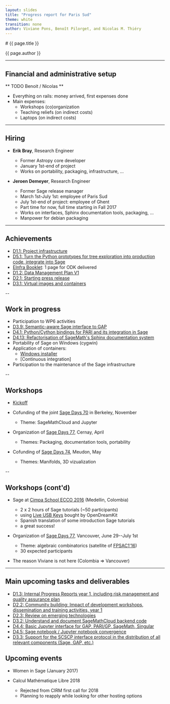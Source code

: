```yaml
---
layout: slides
title: "Progress report for Paris Sud"
theme: white
transition: none
author: Viviane Pons, Benoît Pilorget, and Nicolas M. Thiéry
---
```


<section data-markdown data-separator="^---\n" data-separator-vertical="^--\n">
# {{ page.title }}

{{ page.author }}

---

## Financial and administrative setup

** TODO Benoit / Nicolas **

- Everything on rails: money arrived, first expenses done
- Main expenses:
    - Workshops (co)organization
    - Teaching reliefs (on indirect costs)
    - Laptops (on indirect costs)

---
## Hiring

-   **Erik Bray**, Research Engineer
    - Former Astropy core developer
    - January 1st-end of project
    - Works on portability, packaging, infrastructure, ...

-   **Jeroen Demeyer**, Research Engineer
    - Former Sage release manager
    - March 1st-July 1st: employee of Paris Sud
    - July 1st-end of project: employee of Ghent
    - Part time for now, full time starting in Fall 2017
    - Works on interfaces, Sphinx documentation tools, packaging, ...
    - Manpower for debian packaging

---
## Achievements

- [D1.1: Project infrastructure](https://github.com/OpenDreamKit/OpenDreamKit/issues/17)
- [D5.1: Turn the Python prototypes for tree exploration into production code, integrate into Sage](https://github.com/OpenDreamKit/OpenDreamKit/issues/107)
- [EInfra Booklet](https://github.com/OpenDreamKit/OpenDreamKit/blob/master/Communication/eInfra-Booklet/ODK.md): 1 page for ODK delivered
- [D1.2: Data Management Plan V1](https://github.com/OpenDreamKit/OpenDreamKit/issues/18)
- [D2.1: Starting press release](https://github.com/OpenDreamKit/OpenDreamKit/issues/34)
- [D3.1: Virtual images and containers](https://github.com/OpenDreamKit/OpenDreamKit/issues/58)

--
## Work in progress

- Participation to WP6 activities
- [D3.9: Semantic-aware Sage interface to GAP](https://github.com/OpenDreamKit/OpenDreamKit/issues/68)
- [D4.1: Python/Cython bindings for PARI and its integration in Sage](https://github.com/OpenDreamKit/OpenDreamKit/issues/83)
- [D4.13: Refactorisation of SageMath's Sphinx documentation system](https://github.com/OpenDreamKit/OpenDreamKit/issues/87)
- Portability of Sage on Windows (cygwin)
- Application of containers:
  - [Windows installer](https://github.com/sagemath/docker-images/issues/1)
  - [Continuous integration]
- Participation to the maintenance of the Sage infrastructure

--
## Workshops

- [Kickoff](http://127.0.0.1:4000/2015/09/02/KickoffMeeting/)

- Cofunding of the joint [Sage Days 70](https://wiki.sagemath.org/days70) in Berkeley, November
    - Theme: SageMathCloud and Jupyter

- Organization of [Sage Days 77](https://wiki.sagemath.org/days77), Cernay, April
    - Themes: Packaging, documentation tools, portability

- Cofunding of [Sage Days 74](https://wiki.sagemath.org/days74), Meudon, May
    - Themes: Manifolds, 3D vizualization

--
## Workshops (cont'd)

- Sage at [Cimpa School ECCO 2016](http://ecco2016.combinatoria.co/) (Medellin, Colombia)
    - 2 x 2 hours of Sage tutorials (~50 participants)
    - using [Live USB Keys](http://www.sagemath.org/download-liveusb.html) bought by OpenDreamKit
    - Spanish translation of some introduction Sage tutorials
    - a great success!

- Organization of [Sage Days 77](https://wiki.sagemath.org/days74), Vancouver, June 29--July 1st
    - Theme: algebraic combinatorics (satellite of [FPSAC1'16](https://sites.google.com/site/fpsac2016/))
    - 30 expected participants

- The reason Viviane is not here (Colombia => Vancouver)

---
## Main upcoming tasks and deliverables

- [D1.3: Internal Progress Reports year 1, including risk management and quality assurance plan](https://github.com/OpenDreamKit/OpenDreamKit/issues/#19)
- [D2.2: Community building: Impact of development workshops, dissemination and training activities, year 1](https://github.com/OpenDreamKit/OpenDreamKit/issues/43)
- [D2.3: Review on emerging technologies](https://github.com/OpenDreamKit/OpenDreamKit/issues/43)
- [D3.2: Understand and document SageMathCloud backend code](https://github.com/OpenDreamKit/OpenDreamKit/issues/61)
- [D4.4: Basic Jupyter interface for GAP, PARI/GP, SageMath, Singular](https://github.com/OpenDreamKit/OpenDreamKit/issues/93)
- [D4.5: Sage notebook / Jupyter notebook convergence](https://github.com/OpenDreamKit/OpenDreamKit/issues/94)
- [D3.3: Support for the SCSCP interface protocol in the distribution of all relevant components (Sage, GAP, etc.)](https://github.com/OpenDreamKit/OpenDreamKit/issues/62)

## Upcoming events

- Women in Sage (January 2017)

- Calcul Mathématique Libre 2018
    - Rejected from CIRM first call for 2018
    - Planning to reapply while looking for other hosting options

</section>
